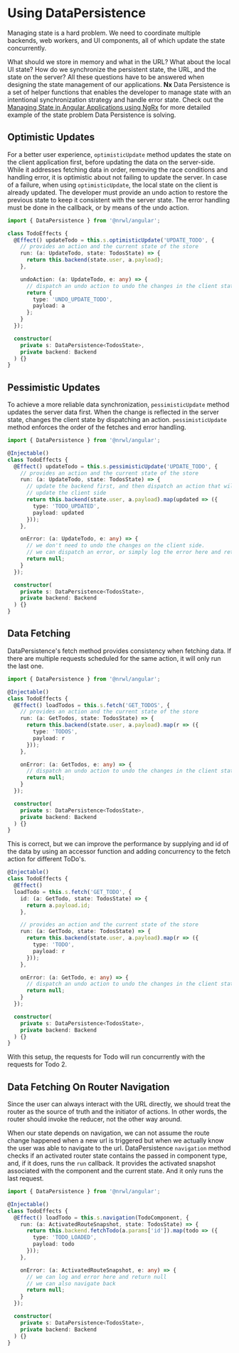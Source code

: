 # Using DataPersistence

Managing state is a hard problem. We need to coordinate multiple backends, web workers, and UI components, all of which update the state concurrently.

What should we store in memory and what in the URL? What about the local UI state? How do we synchronize the persistent state, the URL, and the state on the server? All these questions have to be answered when designing the state management of our applications. **Nx** Data Persistence is a set of helper functions that enables the developer to manage state with an intentional synchronization strategy and handle error state. Check out the [Managing State in Angular Applications using NgRx](https://blog.nrwl.io/using-ngrx-4-to-manage-state-in-angular-applications-64e7a1f84b7b) for more detailed example of the state problem Data Persistence is solving.

## Optimistic Updates

For a better user experience, `optimisticUpdate` method updates the state on the client application first, before updating the data on the server-side. While it addresses fetching data in order, removing the race conditions and handling error, it is optimistic about not failing to update the server. In case of a failure, when using `optimisticUpdate`, the local state on the client is already updated. The developer must provide an undo action to restore the previous state to keep it consistent with the server state. The error handling must be done in the callback, or by means of the undo action.

```typescript
import { DataPersistence } from '@nrwl/angular';

class TodoEffects {
  @Effect() updateTodo = this.s.optimisticUpdate('UPDATE_TODO', {
    // provides an action and the current state of the store
    run: (a: UpdateTodo, state: TodosState) => {
      return this.backend(state.user, a.payload);
    },

    undoAction: (a: UpdateTodo, e: any) => {
      // dispatch an undo action to undo the changes in the client state
      return {
        type: 'UNDO_UPDATE_TODO',
        payload: a
      };
    }
  });

  constructor(
    private s: DataPersistence<TodosState>,
    private backend: Backend
  ) {}
}
```

## Pessimistic Updates

To achieve a more reliable data synchronization, `pessimisticUpdate` method updates the server data first. When the change is reflected in the server state, changes the client state by dispatching an action. `pessimisticUpdate` method enforces the order of the fetches and error handling.

```typescript
import { DataPersistence } from '@nrwl/angular';

@Injectable()
class TodoEffects {
  @Effect() updateTodo = this.s.pessimisticUpdate('UPDATE_TODO', {
    // provides an action and the current state of the store
    run: (a: UpdateTodo, state: TodosState) => {
      // update the backend first, and then dispatch an action that will
      // update the client side
      return this.backend(state.user, a.payload).map(updated => ({
        type: 'TODO_UPDATED',
        payload: updated
      }));
    },

    onError: (a: UpdateTodo, e: any) => {
      // we don't need to undo the changes on the client side.
      // we can dispatch an error, or simply log the error here and return `null`
      return null;
    }
  });

  constructor(
    private s: DataPersistence<TodosState>,
    private backend: Backend
  ) {}
}
```

## Data Fetching

DataPersistence's fetch method provides consistency when fetching data. If there are multiple requests scheduled for the same action, it will only run the last one.

```typescript
import { DataPersistence } from '@nrwl/angular';

@Injectable()
class TodoEffects {
  @Effect() loadTodos = this.s.fetch('GET_TODOS', {
    // provides an action and the current state of the store
    run: (a: GetTodos, state: TodosState) => {
      return this.backend(state.user, a.payload).map(r => ({
        type: 'TODOS',
        payload: r
      }));
    },

    onError: (a: GetTodos, e: any) => {
      // dispatch an undo action to undo the changes in the client state
      return null;
    }
  });

  constructor(
    private s: DataPersistence<TodosState>,
    private backend: Backend
  ) {}
}
```

This is correct, but we can improve the performance by supplying and id of the data by using an accessor function and adding concurrency to the fetch action for different ToDo's.

```typescript
@Injectable()
class TodoEffects {
  @Effect()
  loadTodo = this.s.fetch('GET_TODO', {
    id: (a: GetTodo, state: TodosState) => {
      return a.payload.id;
    },

    // provides an action and the current state of the store
    run: (a: GetTodo, state: TodosState) => {
      return this.backend(state.user, a.payload).map(r => ({
        type: 'TODO',
        payload: r
      }));
    },

    onError: (a: GetTodo, e: any) => {
      // dispatch an undo action to undo the changes in the client state
      return null;
    }
  });

  constructor(
    private s: DataPersistence<TodosState>,
    private backend: Backend
  ) {}
}
```

With this setup, the requests for Todo will run concurrently with the requests for Todo 2.

## Data Fetching On Router Navigation

Since the user can always interact with the URL directly, we should treat the router as the source of truth and the initiator of actions. In other words, the router should invoke the reducer, not the other way around.

When our state depends on navigation, we can not assume the route change happened when a new url is triggered but when we actually know the user was able to navigate to the url. DataPersistence `navigation` method checks if an activated router state contains the passed in component type, and, if it does, runs the `run` callback. It provides the activated snapshot associated with the component and the current state. And it only runs the last request.

```typescript
import { DataPersistence } from '@nrwl/angular';

@Injectable()
class TodoEffects {
  @Effect() loadTodo = this.s.navigation(TodoComponent, {
    run: (a: ActivatedRouteSnapshot, state: TodosState) => {
      return this.backend.fetchTodo(a.params['id']).map(todo => ({
        type: 'TODO_LOADED',
        payload: todo
      }));
    },

    onError: (a: ActivatedRouteSnapshot, e: any) => {
      // we can log and error here and return null
      // we can also navigate back
      return null;
    }
  });

  constructor(
    private s: DataPersistence<TodosState>,
    private backend: Backend
  ) {}
}
```
